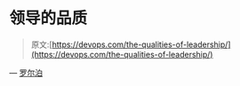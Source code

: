 # 领导的品质

> 原文:[https://devops.com/the-qualities-of-leadership/](https://devops.com/the-qualities-of-leadership/)

— [罗尔泊](https://devops.com/author/breselman/)